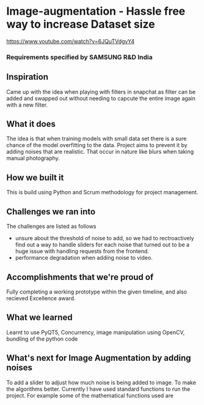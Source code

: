 # Image-augmentation - Hassle free way to increase Dataset size
https://www.youtube.com/watch?v=6JQuTVdgvY4
### Requirements specified by SAMSUNG R&D India
## Inspiration
Came up with the idea when playing with filters in snapchat as filter can be added and swapped out without needing to capcute the entire image again with a new filter.
## What it does
The idea is that when training models with small data set there is a sure chance of the model overfitting to the data. Project aims to prevent it by adding noises that are realistic. That occur in nature like blurs when taking manual photography. 
## How we built it
This is build using Python and Scrum methodology for project management.
## Challenges we ran into
The challenges are listed as follows
- unsure about the threshold of noise to add, so we had to rectroactively find out a way to handle sliders for each noise that turned out to be a huge issue with handling requests from the frontend.
- performance degradation when adding noise to video.
## Accomplishments that we're proud of
Fully completing a working prototype within the given timeline, and also recieved Excellence award.
## What we learned
Learnt to use PyQT5, Concurrency, image manipulation using OpenCV, bundling of the python code 
## What's next for Image Augmentation by adding noises
To add a slider to adjust how much noise is being added to image.
To make the algorithms better. Currently I have used standard functions to run the project. For example some of the mathematical functions used are 


